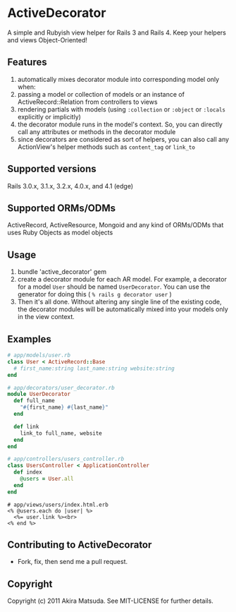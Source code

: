 # ActiveDecorator

A simple and Rubyish view helper for Rails 3 and Rails 4. Keep your helpers and views Object-Oriented!


## Features ##

1. automatically mixes decorator module into corresponding model only when:
  1. passing a model or collection of models or an instance of ActiveRecord::Relation from controllers to views
  2. rendering partials with models (using `:collection` or `:object` or `:locals` explicitly or implicitly)
2. the decorator module runs in the model's context. So, you can directly call any attributes or methods in the decorator module
3. since decorators are considered as sort of helpers, you can also call any ActionView's helper methods such as `content_tag` or `link_to`


## Supported versions ##

Rails 3.0.x, 3.1.x, 3.2.x, 4.0.x, and 4.1 (edge)


## Supported ORMs/ODMs ##

ActiveRecord, ActiveResource, Mongoid and any kind of ORMs/ODMs that uses Ruby Objects as model objects


## Usage ##

1. bundle 'active_decorator' gem
2. create a decorator module for each AR model. For example, a decorator for a model `User` should be named `UserDecorator`.
You can use the generator for doing this ( `% rails g decorator user` )
3. Then it's all done. Without altering any single line of the existing code, the decorator modules will be automatically mixed into your models only in the view context.


## Examples ##

```ruby
# app/models/user.rb
class User < ActiveRecord::Base
  # first_name:string last_name:string website:string
end

# app/decorators/user_decorator.rb
module UserDecorator
  def full_name
    "#{first_name} #{last_name}"
  end

  def link
    link_to full_name, website
  end
end

# app/controllers/users_controller.rb
class UsersController < ApplicationController
  def index
    @users = User.all
  end
end
```
```erb
# app/views/users/index.html.erb
<% @users.each do |user| %>
  <%= user.link %><br>
<% end %>
```

## Contributing to ActiveDecorator ##

* Fork, fix, then send me a pull request.


## Copyright ##

Copyright (c) 2011 Akira Matsuda. See MIT-LICENSE for further details.

